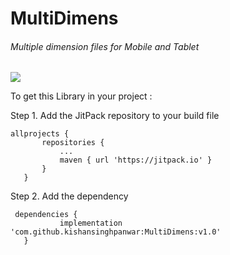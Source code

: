 # MultiDimens
###### Multiple dimension files for Mobile and Tablet

[![](https://jitpack.io/v/kishansinghpanwar/MultiDimens.svg)](https://jitpack.io/#kishansinghpanwar/MultiDimens)


To get this Library in your project :

Step 1. Add the JitPack repository to your build file
 ```
 allprojects {
		repositories {
			...
			maven { url 'https://jitpack.io' }
		}
	}
   ```
  Step 2. Add the dependency
 ``` 
  dependencies {
	        implementation 'com.github.kishansinghpanwar:MultiDimens:v1.0'
	}
   ```
